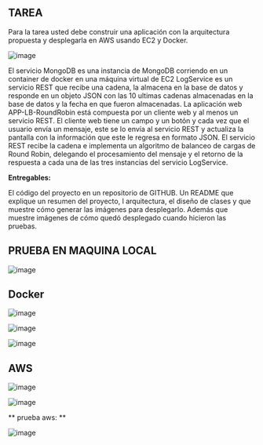 
## TAREA

Para la tarea usted debe construir una aplicación con la arquitectura propuesta y desplegarla en AWS usando EC2 y Docker.

![image](https://github.com/Nataorjuela/AREP-TAREADOCKER/images/arqTarea.jpg)

El servicio MongoDB es una instancia de MongoDB corriendo en un container de docker en una máquina virtual de EC2
LogService es un servicio REST que recibe una cadena, la almacena en la base de datos y responde en un objeto JSON con las 10 ultimas cadenas almacenadas en la base de datos y la fecha en que fueron almacenadas.
La aplicación web APP-LB-RoundRobin está compuesta por un cliente web y al menos un servicio REST. El cliente web tiene un campo y un botón y cada vez que el usuario envía un mensaje, este se lo envía al servicio REST y actualiza la pantalla con la información que este le regresa en formato JSON. 
El servicio REST recibe la cadena e implementa un algoritmo de balanceo de cargas de Round Robin, delegando el procesamiento del mensaje y el retorno de la respuesta a cada una de las tres instancias del servicio LogService.


**Entregables:**

El código del proyecto en un repositorio de GITHUB.
Un README que explique un resumen del proyecto, l arquitectura, el diseño de clases y que muestre cómo generar las imágenes para desplegarlo.
Además que muestre imágenes de cómo quedó desplegado cuando hicieron las pruebas.

## PRUEBA EN MAQUINA LOCAL

![image](https://github.com/Nataorjuela/AREP-TAREADOCKER/images/localhost.jpg)

## Docker 

![image](https://github.com/Nataorjuela/AREP-TAREADOCKER/images/imagedocker.jpg)

![image](https://github.com/Nataorjuela/AREP-TAREADOCKER/images/docker.jpg)


![image](https://github.com/Nataorjuela/AREP-TAREADOCKER/images/dockerdesk.jpg)

## AWS

![image](https://github.com/Nataorjuela/AREP-TAREADOCKER/images/seguridad.jpg)

![image](https://github.com/Nataorjuela/AREP-TAREADOCKER/images/repodocker.jpg)

** prueba aws: **

![image](https://github.com/Nataorjuela/AREP-TAREADOCKER/images/aws.jpg)